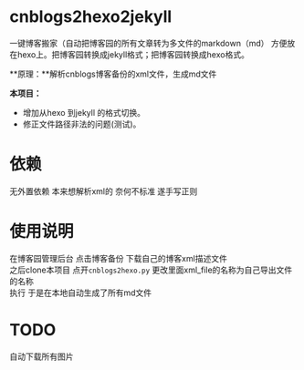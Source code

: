 # cnblogs2hexo2jekyll
一键博客搬家（自动把博客园的所有文章转为多文件的markdown（md） 方便放在hexo上。把博客园转换成jekyll格式；把博客园转换成hexo格式。

**原理：**解析cnblogs博客备份的xml文件，生成md文件

**本项目：**

 - 增加从hexo 到jekyll 的格式切换。
 - 修正文件路径非法的问题(测试)。

# 依赖
无外置依赖 本来想解析xml的 奈何不标准 遂手写正则

# 使用说明
在博客园管理后台 点击博客备份 下载自己的博客xml描述文件  
之后clone本项目 点开`cnblogs2hexo.py` 更改里面xml_file的名称为自己导出文件的名称  
执行 于是在本地自动生成了所有md文件  

# TODO
自动下载所有图片  

